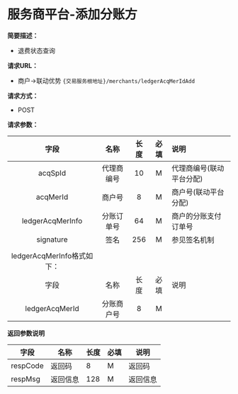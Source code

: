 # 服务商平台-添加分账方
**简要描述：**
- 退费状态查询

**请求URL：** 
- 商户->联动优势
`{交易服务根地址}/merchants/ledgerAcqMerIdAdd`

**请求方式：**
- POST 

**请求参数：** 

|	字段	|	名称	|	长度	|	必填	|   说明|
|:--------:|:--------:|:--------:|:--------:|:--------|
|	acqSpId	|	代理商编号	|	10	|	M	|	代理商编号(联动平台分配)	|
|	acqMerId	|	商户号	|	8	|	M	|	商户号(联动平台分配)	|
|	ledgerAcqMerInfo	|	分账订单号	|	64	|	M	|	商户的分账支付订单号	|
|	signature	|	签名	|	256	|	M	|参见签名机制	|	|
|	|
|	ledgerAcqMerInfo格式如下：		|
|	字段	 |	名称	  |	长度  	|	必填  	|	说明	  |
|	ledgerAcqMerId	|	分账商户号	|	8	|	M	|		|



 **返回参数说明** 
 
|	字段	|	名称	|	长度	|	必填	|	说明	|
|--------|-------|--------|--------|--------|
|	respCode	|	返回码	|	8	|	M	|	返回码	|
|	respMsg	|	返回信息	|	128	|	M	|	返回信息	|